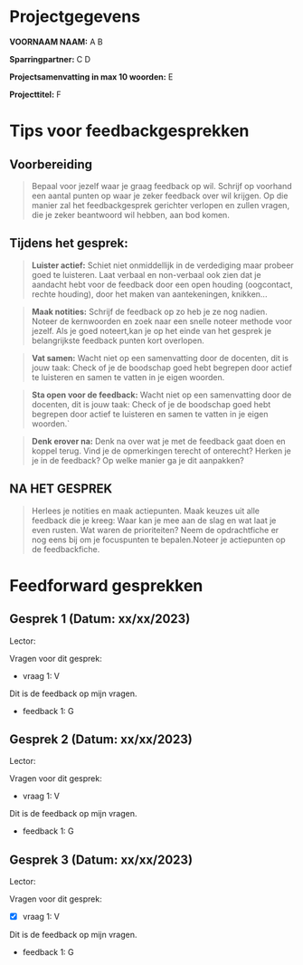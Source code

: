 # Projectgegevens

**VOORNAAM NAAM:** A B

**Sparringpartner:** C D

**Projectsamenvatting in max 10 woorden:** E

**Projecttitel:** F

# Tips voor feedbackgesprekken

## Voorbereiding

> Bepaal voor jezelf waar je graag feedback op wil. Schrijf op voorhand een aantal punten op waar je zeker feedback over wil krijgen. Op die manier zal het feedbackgesprek gerichter verlopen en zullen vragen, die je zeker beantwoord wil hebben, aan bod komen.

## Tijdens het gesprek:

> **Luister actief:** Schiet niet onmiddellijk in de verdediging maar probeer goed te luisteren. Laat verbaal en non-verbaal ook zien dat je aandacht hebt voor de feedback door een open houding (oogcontact, rechte houding), door het maken van aantekeningen, knikken...

> **Maak notities:** Schrijf de feedback op zo heb je ze nog nadien. Noteer de kernwoorden en zoek naar een snelle noteer methode voor jezelf. Als je goed noteert,kan je op het einde van het gesprek je belangrijkste feedback punten kort overlopen.

> **Vat samen:** Wacht niet op een samenvatting door de docenten, dit is jouw taak: Check of je de boodschap goed hebt begrepen door actief te luisteren en samen te vatten in je eigen woorden.

> **Sta open voor de feedback:** Wacht niet op een samenvatting door de docenten, dit is jouw taak: Check of je de boodschap goed hebt begrepen door actief te luisteren en samen te vatten in je eigen woorden.`

> **Denk erover na:** Denk na over wat je met de feedback gaat doen en koppel terug. Vind je de opmerkingen terecht of onterecht? Herken je je in de feedback? Op welke manier ga je dit aanpakken?

## NA HET GESPREK

> Herlees je notities en maak actiepunten. Maak keuzes uit alle feedback die je kreeg: Waar kan je mee aan de slag en wat laat je even rusten. Wat waren de prioriteiten? Neem de opdrachtfiche er nog eens bij om je focuspunten te bepalen.Noteer je actiepunten op de feedbackfiche.

# Feedforward gesprekken

## Gesprek 1 (Datum: xx/xx/2023)

Lector:

Vragen voor dit gesprek:

- vraag 1: V

Dit is de feedback op mijn vragen.

- feedback 1: G

## Gesprek 2 (Datum: xx/xx/2023)

Lector:

Vragen voor dit gesprek:

-  vraag 1: V

Dit is de feedback op mijn vragen.

- feedback 1: G

## Gesprek 3 (Datum: xx/xx/2023)

Lector:

Vragen voor dit gesprek:

- [x] vraag 1: V

Dit is de feedback op mijn vragen.

- feedback 1: G